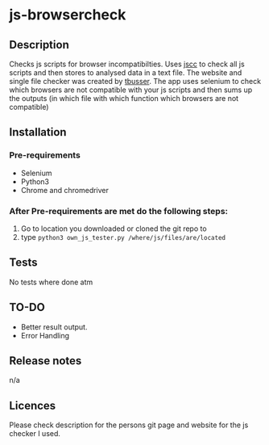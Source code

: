 # js-browsercheck

## Description
Checks js scripts for browser incompatibilties. Uses [jscc](http://jscc.info/) to check all js scripts and then stores to analysed data in a text file. The website and single file checker was created by [tbusser](https://github.com/tbusser/jscc). The app uses selenium to check which browsers are not compatible with your js scripts and then sums up the outputs (in which file with which function which browsers are not compatible)

## Installation
### Pre-requirements
- Selenium  
- Python3  
- Chrome and chromedriver

### After Pre-requirements are met do the following steps:
1. Go to location you downloaded or cloned the git repo to  
2. type `python3 own_js_tester.py /where/js/files/are/located`

## Tests
No tests where done atm

## TO-DO
- Better result output.
- Error Handling

## Release notes
n/a

## Licences
Please check description for the persons git page and website for the js checker I used.
